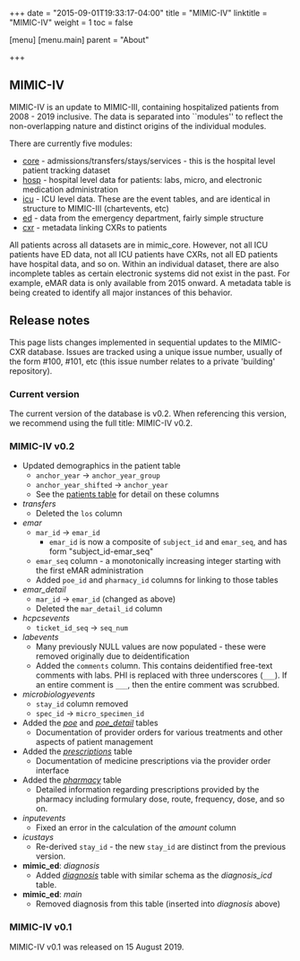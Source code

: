 +++
date = "2015-09-01T19:33:17-04:00"
title = "MIMIC-IV"
linktitle = "MIMIC-IV"
weight = 1
toc = false

[menu]
  [menu.main]
    parent = "About"

+++

## MIMIC-IV

MIMIC-IV is an update to MIMIC-III, containing hospitalized patients from 2008 - 2019 inclusive.
The data is separated into ``modules'' to reflect the non-overlapping nature and distinct origins of the individual modules.

There are currently five modules:

- [core](/datasets/core) - admissions/transfers/stays/services - this is the hospital level patient tracking dataset
- [hosp](/datasets/hosp) - hospital level data for patients: labs, micro, and electronic medication administration
- [icu](/datasets/icu) - ICU level data. These are the event tables, and are identical in structure to MIMIC-III (chartevents, etc)
- [ed](/datasets/ed) - data from the emergency department, fairly simple structure
- [cxr](/datasets/cxr) - metadata linking CXRs to patients

All patients across all datasets are in mimic_core. However, not all ICU patients have ED data, not all ICU patients have CXRs, not all ED patients have hospital data, and so on. Within an individual dataset, there are also incomplete tables as certain electronic systems did not exist in the past. For example, eMAR data is only available from 2015 onward. A metadata table is being created to identify all major instances of this behavior.

## Release notes

This page lists changes implemented in sequential updates to the MIMIC-CXR database. Issues are tracked using a unique issue number, usually of the form #100, #101, etc (this issue number relates to a private 'building' repository).

### Current version

The current version of the database is v0.2. When referencing this version, we recommend using the full title: MIMIC-IV v0.2.

### MIMIC-IV v0.2

- Updated demographics in the patient table
  - `anchor_year` -> `anchor_year_group`
  - `anchor_year_shifted` -> `anchor_year`
  - See the [patients table](/core/patients) for detail on these columns
- *transfers*
  - Deleted the `los` column
- *emar*
  - `mar_id` -> `emar_id`
    - `emar_id` is now a composite of `subject_id` and `emar_seq`, and has form "subject_id-emar_seq"
  - `emar_seq` column - a monotonically increasing integer starting with the first eMAR administration
  - Added `poe_id` and `pharmacy_id` columns for linking to those tables
- *emar_detail*
  - `mar_id` -> `emar_id` (changed as above)
  - Deleted the `mar_detail_id` column
- *hcpcsevents*
  - `ticket_id_seq` -> `seq_num`
- *labevents*
  - Many previously NULL values are now populated - these were removed originally due to deidentification
  - Added the `comments` column. This contains deidentified free-text comments with labs. PHI is replaced with three underscores (`___`). If an entire comment is `___`, then the entire comment was scrubbed.
- *microbiologyevents*
  - `stay_id` column removed
  - `spec_id` -> `micro_specimen_id`
- Added the [*poe*](/hosp/poe) and [*poe_detail*](/hosp/poe_detail) tables
  - Documentation of provider orders for various treatments and other aspects of patient management
- Added the [*prescriptions*](/hosp/prescriptions) table
  - Documentation of medicine prescriptions via the provider order interface
- Added the [*pharmacy*](/hosp/pharmacy) table
  - Detailed information regarding prescriptions provided by the pharmacy including formulary dose, route, frequency, dose, and so on.
- *inputevents*
  - Fixed an error in the calculation of the *amount* column
- *icustays*
  - Re-derived `stay_id` - the new `stay_id` are distinct from the previous version.
- **mimic_ed**: *diagnosis*
  - Added [*diagnosis*](/ed/diagnosis) table with similar schema as the *diagnosis_icd* table.
- **mimic_ed**: *main*
  - Removed diagnosis from this table (inserted into *diagnosis* above)

### MIMIC-IV v0.1

MIMIC-IV v0.1 was released on 15 August 2019.
